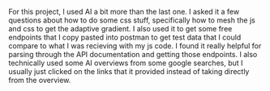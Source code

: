 For this project, I used AI a bit more than the last one.  I asked it a few questions about how to do some css stuff, specifically how to mesh the js and css to get the adaptive gradient.  I also used it to get some free endpoints that I copy pasted into postman to get test data that I could compare to what I was recieving with my js code.  I found it really helpful for parsing through the API documentation and getting those endpoints.  I also technically used some AI overviews from some google searches, but I usually just clicked on the links that it provided instead of taking directly from the overview.